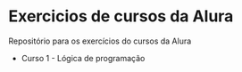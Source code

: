 # Exercicios de cursos da Alura

Repositório para os exercícios do cursos da Alura

- Curso 1 - Lógica de programação

